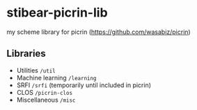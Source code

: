 # stibear-picrin-lib

my scheme library for picrin (https://github.com/wasabiz/picrin)

## Libraries

* Utilities
  `/util`
* Machine learning
  `/learning`
* SRFI
  `/srfi`
  (temporarily until included in picrin)
* CLOS
  `/picrin-clos`
* Miscellaneous
  `/misc`
